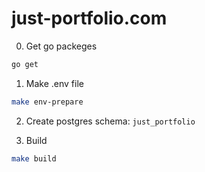 # just-portfolio.com

0. Get go packeges

```bash
go get
```

1. Make .env file

```bash
make env-prepare
```

2. Create postgres schema: `just_portfolio`

3. Build

```bash
make build
```
